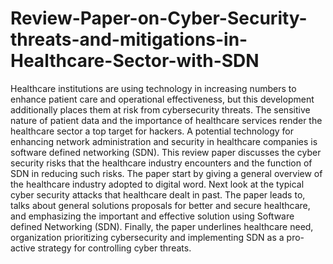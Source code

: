 # Review-Paper-on-Cyber-Security-threats-and-mitigations-in-Healthcare-Sector-with-SDN

Healthcare institutions are using technology in increasing numbers to enhance patient care and operational effectiveness, but this development additionally places them at risk from cybersecurity threats. The sensitive nature of patient data and the importance of healthcare services render the healthcare sector a top target for hackers. A potential technology for enhancing network administration and security in healthcare companies is software defined networking (SDN). This review paper discusses the cyber security risks that the healthcare industry encounters and the function of SDN in reducing such risks. The paper start by giving a general overview of the healthcare industry adopted to digital word. Next look at the typical cyber security attacks that healthcare dealt in past.  The paper leads to, talks about general solutions proposals for better and secure healthcare, and emphasizing the important and effective solution using Software defined Networking (SDN). Finally, the paper underlines healthcare need, organization prioritizing cybersecurity and implementing SDN as a pro-active strategy for controlling cyber threats. 
